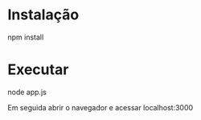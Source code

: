 # Instalação

npm install

# Executar

node app.js

Em seguida abrir o navegador e acessar localhost:3000
